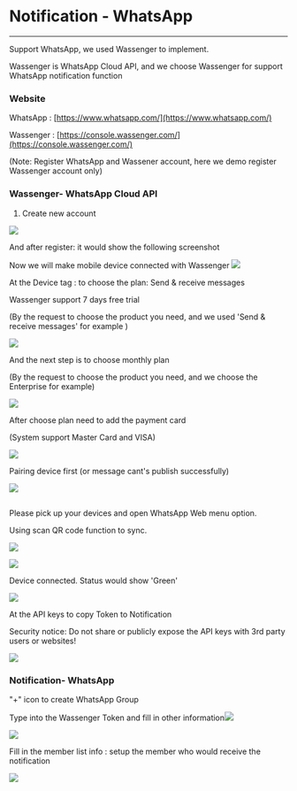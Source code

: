 # Notification - WhatsApp

---

Support WhatsApp, we used Wassenger to implement.

Wassenger is WhatsApp Cloud API, and we choose Wassenger for support WhatsApp notification function

### Website

WhatsApp : [https://www.whatsapp.com/](https://www.whatsapp.com/)

Wassenger : [https://console.wassenger.com/](https://console.wassenger.com/)

\(Note: Register WhatsApp and Wassener account, here we demo register Wassenger account only\)

### Wassenger- WhatsApp Cloud API

1. Create new account

![](/assets/createnewaccount.png)

And after register: it would show the following screenshot

Now we will make mobile device connected with Wassenger   ![](/assets/Device_authorization1.png)

At the Device tag : to choose the plan: Send & receive messages

Wassenger support 7 days free trial

\(By the request to choose the product you need, and we used 'Send & receive messages'  for example \)

![](/assets/pickuptheproduct.png)

And the next step is to choose monthly plan

\(By the request to choose the product you need, and we choose the Enterprise for example\)

![](/assets/monthlyplan.png)

After choose plan need to add the payment card

\(System support Master Card and VISA\)

![](/assets/addpaymentcard.png)

Pairing device first \(or message cant's publish successfully\)

![](/assets/Devicepairing.png)

## 

Please pick up your devices and open WhatsApp Web menu option.

Using scan QR code function to sync.

![](/assets/QRcode.png)

![](/assets/deviceauthority1.png)

Device connected. Status would show 'Green'

![](/assets/device_status.png)

At the API keys to copy Token to Notification

Security notice: Do not share or publicly expose the API keys with 3rd party users or websites!

![](/assets/API_key.png)

### Notification- WhatsApp

"+" icon to create WhatsApp Group

Type into the Wassenger Token and fill in other information![](/assets/notification2.png)

![](/assets/notification5.png)

Fill in the  member list info : setup the member who would receive the notification

![](/assets/newmember1.png)

